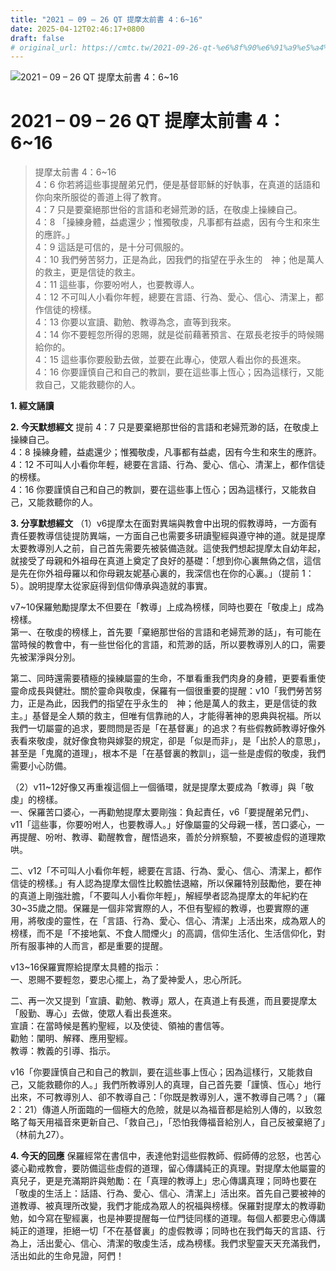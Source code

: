 ```yaml
---
title: "2021 – 09 – 26 QT 提摩太前書 4：6~16"
date: 2025-04-12T02:46:17+0800
draft: false
# original_url: https://cmtc.tw/2021-09-26-qt-%e6%8f%90%e6%91%a9%e5%a4%aa%e5%89%8d%e6%9b%b8-4%ef%bc%9a616
---
```


![2021 – 09 – 26 QT 提摩太前書 4：6\~16](/images/qt.jpg   "2021 – 09 – 26 QT 提摩太前書 4：6\~16")

# 2021 – 09 – 26 QT 提摩太前書 4：6\~16

> 提摩太前書 4：6\~16  
> 4：6 你若將這些事提醒弟兄們，便是基督耶穌的好執事，在真道的話語和你向來所服從的善道上得了教育。  
> 4：7 只是要棄絕那世俗的言語和老婦荒渺的話，在敬虔上操練自己。  
> 4：8 「操練身體，益處還少；惟獨敬虔，凡事都有益處，因有今生和來生的應許。」  
> 4：9 這話是可信的，是十分可佩服的。  
> 4：10 我們勞苦努力，正是為此，因我們的指望在乎永生的　神；他是萬人的救主，更是信徒的救主。  
> 4：11 這些事，你要吩咐人，也要教導人。  
> 4：12 不可叫人小看你年輕，總要在言語、行為、愛心、信心、清潔上，都作信徒的榜樣。  
> 4：13 你要以宣讀、勸勉、教導為念，直等到我來。  
> 4：14 你不要輕忽所得的恩賜，就是從前藉著預言、在眾長老按手的時候賜給你的。  
> 4：15 這些事你要殷勤去做，並要在此專心，使眾人看出你的長進來。  
> 4：16 你要謹慎自己和自己的教訓，要在這些事上恆心；因為這樣行，又能救自己，又能救聽你的人。

**1. 經文誦讀**

**2.  今天默想經文**
提前 4：7 只是要棄絕那世俗的言語和老婦荒渺的話，在敬虔上操練自己。  
4：8 操練身體，益處還少；惟獨敬虔，凡事都有益處，因有今生和來生的應許。  
4：12 不可叫人小看你年輕，總要在言語、行為、愛心、信心、清潔上，都作信徒的榜樣。  
4：16 你要謹慎自己和自己的教訓，要在這些事上恆心；因為這樣行，又能救自己，又能救聽你的人。

**3. 分享默想經文**
（1）v6提摩太在面對異端與教會中出現的假教導時，一方面有責任要教導信徒提防異端，一方面自己也需要多研讀聖經與遵守神的道。就是提摩太要教導別人之前，自己首先需要先被裝備造就。這使我們想起提摩太自幼年起，就接受了母親和外祖母在真道上奠定了良好的基礎：「想到你心裏無偽之信，這信是先在你外祖母羅以和你母親友妮基心裏的，我深信也在你的心裏。」（提前 1：5）。說明提摩太從家庭得到信仰傳承與造就的事實。

v7\~10保羅勉勵提摩太不但要在「教導」上成為榜樣，同時也要在「敬虔上」成為榜樣。  
第一、在敬虔的榜樣上，首先要「棄絕那世俗的言語和老婦荒渺的話」，有可能在當時候的教會中，有一些世俗化的言語，和荒渺的話，所以要教導別人的口，需要先被潔淨與分別。

第二、同時還需要積極的操練屬靈的生命，不單看重我們肉身的身體，更要看重使靈命成長與健壯。關於靈命與敬虔，保羅有一個很重要的提醒：v10「我們勞苦努力，正是為此，因我們的指望在乎永生的　神；他是萬人的救主，更是信徒的救主。」基督是全人類的救主，但唯有信靠祂的人，才能得著神的恩典與祝福。所以我們一切屬靈的追求，要問問是否是「在基督裏」的追求？有些假教師教導好像外表看來敬虔，就好像食物與嫁娶的規定，卻是「似是而非」，是「出於人的意思」，甚至是「鬼魔的道理」，根本不是「在基督裏的教訓」，這一些是虛假的敬虔，我們需要小心防備。

（2）v11\~12好像又再重複這個上一個循環，就是提摩太要成為「教導」與「敬虔」的榜樣。  
一、保羅苦口婆心，一再勸勉提摩太要剛強：負起責任，v6「要提醒弟兄們」、v11「這些事，你要吩咐人，也要教導人。」好像屬靈的父母親一樣，苦口婆心，一再提醒、吩咐、教導、勸醒教會，醒悟過來，善於分辨察驗，不要被虛假的道理欺哄。

二、v12「不可叫人小看你年輕，總要在言語、行為、愛心、信心、清潔上，都作信徒的榜樣。」有人認為提摩太個性比較膽怯退縮，所以保羅特別鼓勵他，要在神的真道上剛強壯膽，「不要叫人小看你年輕」，解經學者認為提摩太的年紀約在30\~35歲之間。保羅是一個非常實際的人，不但有聖經的教導，也要實際的運用，將敬虔的靈性，在「言語、行為、愛心、信心、清潔」上活出來，成為眾人的榜樣，而不是「不接地氣、不食人間煙火」的高調，信仰生活化、生活信仰化，對所有服事神的人而言，都是重要的提醒。

v13\~16保羅實際給提摩太具體的指示：  
一、恩賜不要輕忽，要忠心擺上，為了愛神愛人，忠心所託。

二、再一次又提到「宣讀、勸勉、教導」眾人，在真道上有長進，而且要提摩太「殷勤、專心」去做，使眾人看出長進來。  
宣讀：在當時候是舊約聖經，以及使徒、領袖的書信等。  
勸勉：闡明、解釋、應用聖經。  
教導：教義的引導、指示。

v16「你要謹慎自己和自己的教訓，要在這些事上恆心；因為這樣行，又能救自己，又能救聽你的人。」我們所教導別人的真理，自己首先要「謹慎、恆心」地行出來，不可教導別人、卻不教導自己：「你既是教導別人，還不教導自己嗎？」（羅2：21）傳道人所面臨的一個極大的危險，就是以為福音都是給別人傳的，以致忽略了每天用福音來更新自己、「救自己」，「恐怕我傳福音給別人，自己反被棄絕了」（林前九27）。

**4. 今天的回應**
保羅經常在書信中，表達他對這些假教師、假師傅的忿怒，也苦心婆心勸戒教會，要防備這些虛假的道理，留心傳講純正的真理。對提摩太他屬靈的真兒子，更是充滿期許與勉勵：在「真理的教導上」忠心傳講真理；同時也要在「敬虔的生活上：話語、行為、愛心、信心、清潔上」活出來。首先自己要被神的道教導、被真理所改變，我們才能成為眾人的祝福與榜樣。保羅對提摩太的教導勸勉，如今寫在聖經裏，也是神要提醒每一位門徒同樣的道理。每個人都要忠心傳講純正的道理，拒絕一切「不在基督裏」的虛假教導；同時也在我們每天的言語、行為上，活出愛心、信心、清潔的敬虔生活，成為榜樣。我們求聖靈天天充滿我們，活出如此的生命見證，阿們！
